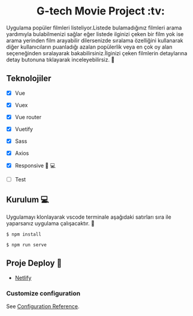   <h1 align="center">G-tech Movie Project :tv: </h1> 

Uygulama popüler filmleri listeliyor.Listede bulamadığınız filmleri arama yardımıyla bulabilmenizi sağlar eğer listede ilginizi çeken bir film yok ise arama yerinden film arayabilir dilersenizde sıralama özelliğini kullanarak diğer kullanıcıların puanladığı azalan popülerlik veya en çok oy alan seçeneğinden sıralayarak bakabilirsiniz.İlginizi çeken filmlerin detaylarına detay butonuna tıklayarak inceleyebilirsiz. :eyes:


## Teknolojiler

- [x] Vue
- [x] Vuex
- [x] Vue router
- [x] Vuetify
- [x] Sass
- [x] Axios
- [x] Responsive :iphone: :computer:	
- [ ] Test


## Kurulum :computer:	

Uygulamayı klonlayarak vscode terminale aşağıdaki satırları sıra ile yaparsanız uygulama çalışacaktır. :muscle:
```  
$ npm install  

$ npm run serve 
```
## Proje Deploy :tada:
* <a href="https://determined-leavitt-969385.netlify.app/"> Netlify  </a>


### Customize configuration
See [Configuration Reference](https://cli.vuejs.org/config/).
